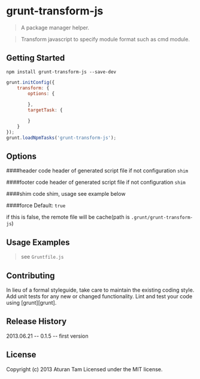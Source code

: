 # grunt-transform-js
> A package manager helper.

> Transform javascript to specify module format such as cmd module.

## Getting Started
```shell
npm install grunt-transform-js --save-dev
```
```js
grunt.initConfig({
	transform: {
		options: {
			
		},
		targetTask: {

		}
	}
});
grunt.loadNpmTasks('grunt-transform-js');
```

## Options

####header
code header of generated script file if not configuration `shim`

####footer
code header of generated script file if not configuration `shim`

####shim
code shim, usage see example below

####force
Default: `true`

if this is false, the remote file will be cache(path is `.grunt/grunt-transform-js`)


## Usage Examples
> see `Gruntfile.js`

## Contributing
In lieu of a formal styleguide, take care to maintain the existing coding style. Add unit tests for any new or changed functionality. Lint and test your code using [grunt][grunt].

## Release History
2013.06.21 -- 0.1.5 -- first version

## License
Copyright (c) 2013 Aturan Tam
Licensed under the MIT license.
